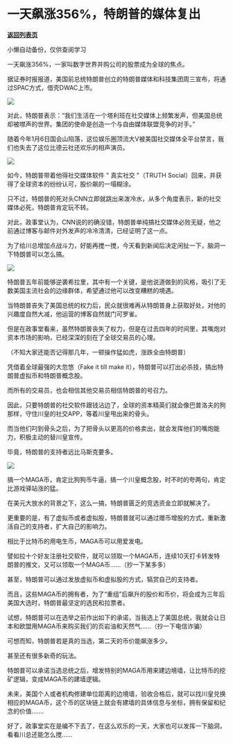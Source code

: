 # 一天飙涨356%，特朗普的媒体复出

[**返回列表页**](/gzh/政事堂2019)

小懒自动备份，仅供查阅学习

一天飙涨356%，一家叫数字世界并购公司的股票成为全球的焦点。

  

据证券时报报道，美国前总统特朗普创立的特朗普媒体和科技集团周三宣布，将通过SPAC方式，借壳DWAC上市。

  

![](https://mmbiz.qpic.cn/mmbiz_png/rxhS23yu8cOjRE44NGs1pVX3j6QtZJoLyLZTVXePKLITSvbIbsX7ZgEHaVRfP8laSGaSnicxsUKKDcvEXC1cjibA/640?wx_fmt=png)

  

对此，特朗普表示：“我们生活在一个塔利班在社交媒体上频繁发声，但美国总统却被噤声的世界。集团的使命是创造一个与自由媒体联盟竞争的对手。”

  

随着今年1月6日国会山陷落，这位娱乐圈顶流大V被美国社交媒体全平台禁言，我们也失去了这位比德云社还欢乐的相声演员。

  

![](https://mmbiz.qpic.cn/mmbiz_jpg/rxhS23yu8cOjRE44NGs1pVX3j6QtZJoLylwa86pCFGR5T8uY4libywic6vuKlMu8pdBibOgdfv7xuhCXP7rTuPPog/640?wx_fmt=jpeg)

  

如今，特朗普带着他得社交媒体软件 " 真实社交 "（TRUTH Social）回来，并获得了全球资本的纷纷认可，股价飙的一塌糊涂。

  

只不过，特朗普的死对头CNN立即就跳出来泼冷水，从多个角度表示，新的社交媒体必死，特朗普肯定玩不转。  

  

对此，政事堂认为，CNN说的的确没错，特朗普单纯搞社交媒体必败无疑，他之前通过博客与邮件对外发声的冷冷清清，已经证明了这一点。  

  

为了给川总增加点战斗力，好能再搅一搅，今天看到新闻后决定闲扯一下，脑洞一下特朗普可以怎么搞。

  

![](https://mmbiz.qpic.cn/mmbiz_jpg/rxhS23yu8cOjRE44NGs1pVX3j6QtZJoLgYpd3g9mj0uC2u9IheT1uZkQGSiccTrs4DfJ2MRSWeBbEhdic0WWJ8XA/640?wx_fmt=jpeg)

  

特朗普五年前能够逆袭希拉里，其中有一个关键，是他说道做到的风格，吸引了无数美国主流社会的边缘群体，希望通过他可以改变糟糕的境遇。

  

当特朗普丧失了美国总统的权力后，民众就很难再从特朗普身上获取好处，对他的兴趣度自然大减，他运营的博客自然就门可罗雀。

  

但是在政事堂看来，虽然特朗普丧失了权力，但是在过去四年的时间里，其嘴炮对资本市场的影响，已经深深的刻在了全球交易员的心理。

  

（不知大家还能否记得那几年，一顿操作猛如虎，涨跌全由特朗普）  

  

凭借着全球最强的大忽悠（Fake it till make it），特朗普可以打出必杀技，搞出特朗普虚拟币和特朗普概念股。

  

而所有的交易员，也会相信其他交易员相信特朗普的号召力。

  

因此，只要特朗普的社交软件跟钱沾边了，全球的资本精英们就会像巴普洛夫的狗那样，守住川皇的社交APP，等着川皇甩出来的骨头。

  

而当他们叼到骨头之后，为了把骨头以更高的价格卖出，就会发挥他们的嘴炮能力，积极主动的替川皇宣传。

  

毕竟，特朗普的支持者远比马斯克要多。

  

![](https://mmbiz.qpic.cn/mmbiz_jpg/rxhS23yu8cOjRE44NGs1pVX3j6QtZJoLuXUVbeeDicmZcaNgkq147ltlIp6yvWknic3gMljUFvxNvdf0E2wDsSRA/640?wx_fmt=jpeg)

  

搞一个MAGA币，肯定比狗狗币牛逼，搞一个川皇概念股，时不时的夸两句，肯定比游戏驿站涨的猛。

  

在美元大放水的背景之下，这么一搞，特朗普匮乏的竞选资金立即就解决了。

  

更重要的是，有了虚拟币或者虚拟股，特朗普就可以通过赠币增股的方式，重新激活自己的支持者，扩大自己的影响力。

  

相比于比特币的用电生币，MAGA币可以用爱发电。

  

譬如拉十个好友注册社交软件，就可以领取一个MAGA币，连续10天打卡转发特朗普的推文，又可以领取一个MAGA币......（抄一下某多多）

  

甚至，特朗普可以通过发放虚拟币和虚拟股的方式，犒赏自己的支持者。

  

而且，这些MAGA币的拥有者，为了“重组”后飙升的股价和币价，将会成为三年后美国大选时，特朗普最坚定的选民和拉票者。

  

试想，特朗普可以在选举之前作出如下的承诺，当我选上了美国总统，我就会让日本和欧盟用MAGA币来购买我们的页岩油和天然气......（抄一下电信诈骗）

  

可想而知，特朗普若是真的当选，第二天的币价能飙涨多少。

  

甚至还有很多新奇的玩法。

  

特朗普可以承诺当选总统之后，增发特别的MAGA币用来建边境墙，让比特币的挖矿逻辑，变成MAGA币的建墙逻辑。

  

未来，美国个人或者机构修建单位距离的边境墙，验收合格后，就可以找川皇兑换相应的MAGA币，这个币的区块链上就会有建墙的具体信息与坐标，拥有保留和纪念的价值.......

  

好了，政事堂实在是编不下去了，在这么欢乐的一天，大家也可以发挥一下脑洞，看看川总还能怎么搅......

  

